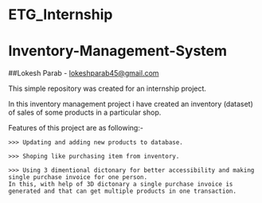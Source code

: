# ETG_Internship
# Inventory-Management-System
##Lokesh Parab -  lokeshparab45@gmail.com

This simple repository was created for an internship project.

In this inventory management project i have created an inventory (dataset) of sales of some products in a particular shop.

Features of this project are as following:-

	>>> Updating and adding new products to database.
	
	>>> Shoping like purchasing item from inventory.
	
	>>> Using 3 dimentional dictonary for better accessibility and making single purchase invoice for one person.
	In this, with help of 3D dictonary a single purchase invoice is generated and that can get multiple products in one transaction.
	
	
